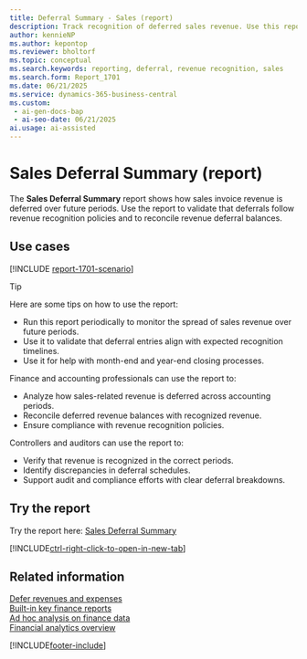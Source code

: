 ```yaml
---
title: Deferral Summary - Sales (report)
description: Track recognition of deferred sales revenue. Use this report when analyzing how sales-related revenue is deferred across accounting periods and to reconcile revenue deferral balances.
author: kennieNP
ms.author: kepontop
ms.reviewer: bholtorf
ms.topic: conceptual
ms.search.keywords: reporting, deferral, revenue recognition, sales
ms.search.form: Report_1701
ms.date: 06/21/2025
ms.service: dynamics-365-business-central
ms.custom:
 - ai-gen-docs-bap
 - ai-seo-date: 06/21/2025
ai.usage: ai-assisted
---
```


# Sales Deferral Summary (report)

The **Sales Deferral Summary** report shows how sales invoice revenue is deferred over future periods. Use the report to validate that deferrals follow revenue recognition policies and to reconcile revenue deferral balances.

## Use cases

[!INCLUDE [report-1701-scenario](../includes/report-1701-scenario-include.md)]

> [!TIP]
> Here are some tips on how to use the report:
>
> * Run this report periodically to monitor the spread of sales revenue over future periods.
> * Use it to validate that deferral entries align with expected recognition timelines.
> * Use it for help with month-end and year-end closing processes.

Finance and accounting professionals can use the report to:

* Analyze how sales-related revenue is deferred across accounting periods.
* Reconcile deferred revenue balances with recognized revenue.
* Ensure compliance with revenue recognition policies.

Controllers and auditors can use the report to:

* Verify that revenue is recognized in the correct periods.
* Identify discrepancies in deferral schedules.
* Support audit and compliance efforts with clear deferral breakdowns.

## Try the report

Try the report here: [Sales Deferral Summary](https://businesscentral.dynamics.com?report=1701)

[!INCLUDE[ctrl-right-click-to-open-in-new-tab](../includes/ctrl-right-click-to-open-in-new-tab.md)]

## Related information

[Defer revenues and expenses](../finance-how-defer-revenue-expenses.md)  
[Built-in key finance reports](../finance-reports.md)  
[Ad hoc analysis on finance data](../ad-hoc-analysis-finance.md)  
[Financial analytics overview](../bi.md)  

[!INCLUDE[footer-include](../includes/footer-banner.md)]